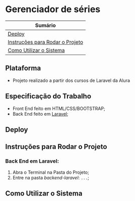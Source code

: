 # Gerenciador de séries

| **Sumário** |
|-------------|
| [Deploy](#deploy) |
| [Instruções para Rodar o Projeto](#instruções-para-rodar-o-projeto) |
| [Como Utilizar o Sistema](#como-utilizar-o-sistema) |


## Plataforma

- Projeto realizado a partir dos cursos de Laravel da Alura


## Especificação do Trabalho

- Front End feito em HTML/CSS/BOOTSTRAP;
- Back End feito em [Laravel](https://laravel.com/);

## Deploy


## Instruções para Rodar o Projeto

### Back End em Laravel:
1. Abra o Terminal na Pasta do Projeto;
2. Entre na pasta _backend-laravel_: `...`;

## Como Utilizar o Sistema
